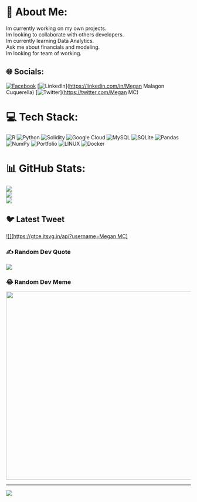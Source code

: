 # 💫 About Me:
lm currently working on my own projects.<br>lm looking to collaborate with others developers.<br>lm currently learning Data Analytics.<br>Ask me about financials and modeling.<br>lm looking for team of working.<br>


## 🌐 Socials:
[![Facebook](https://img.shields.io/badge/Facebook-%231877F2.svg?logo=Facebook&logoColor=white)](https://facebook.com/MeganMalagonCuquerella) [![LinkedIn](https://img.shields.io/badge/LinkedIn-%230077B5.svg?logo=linkedin&logoColor=white)](https://linkedin.com/in/Megan Malagon Cuquerella) [![Twitter](https://img.shields.io/badge/Twitter-%231DA1F2.svg?logo=Twitter&logoColor=white)](https://twitter.com/Megan MC) 

# 💻 Tech Stack:
![R](https://img.shields.io/badge/r-%23276DC3.svg?style=for-the-badge&logo=r&logoColor=white) ![Python](https://img.shields.io/badge/python-3670A0?style=for-the-badge&logo=python&logoColor=ffdd54) ![Solidity](https://img.shields.io/badge/Solidity-%23363636.svg?style=for-the-badge&logo=solidity&logoColor=white) ![Google Cloud](https://img.shields.io/badge/Google%20Cloud-%234285F4.svg?style=for-the-badge&logo=google-cloud&logoColor=white) ![MySQL](https://img.shields.io/badge/mysql-%2300f.svg?style=for-the-badge&logo=mysql&logoColor=white) ![SQLite](https://img.shields.io/badge/sqlite-%2307405e.svg?style=for-the-badge&logo=sqlite&logoColor=white) ![Pandas](https://img.shields.io/badge/pandas-%23150458.svg?style=for-the-badge&logo=pandas&logoColor=white) ![NumPy](https://img.shields.io/badge/numpy-%23013243.svg?style=for-the-badge&logo=numpy&logoColor=white) ![Portfolio](https://img.shields.io/badge/Portfolio-%23000000.svg?style=for-the-badge&logo=firefox&logoColor=#FF7139) ![LINUX](https://img.shields.io/badge/Linux-FCC624?style=for-the-badge&logo=linux&logoColor=black) ![Docker](https://img.shields.io/badge/docker-%230db7ed.svg?style=for-the-badge&logo=docker&logoColor=white)
# 📊 GitHub Stats:
![](https://github-readme-stats.vercel.app/api?username=macumegan&theme=synthwave&hide_border=false&include_all_commits=false&count_private=false)<br/>
![](https://github-readme-streak-stats.herokuapp.com/?user=macumegan&theme=synthwave&hide_border=false)<br/>
![](https://github-readme-stats.vercel.app/api/top-langs/?username=macumegan&theme=synthwave&hide_border=false&include_all_commits=false&count_private=false&layout=compact)

## 🐦 Latest Tweet
[![](https://gtce.itsvg.in/api?username=Megan MC)](https://github.com/VishwaGauravIn/github-twitter-card-embed)

### ✍️ Random Dev Quote
![](https://quotes-github-readme.vercel.app/api?type=horizontal&theme=tokyonight)

### 😂 Random Dev Meme
<img src="https://rm.up.railway.app/" width="512px"/>

---
[![](https://visitcount.itsvg.in/api?id=macumegan&icon=0&color=0)](https://visitcount.itsvg.in)

<!-- Proudly created with GPRM ( https://gprm.itsvg.in ) -->
